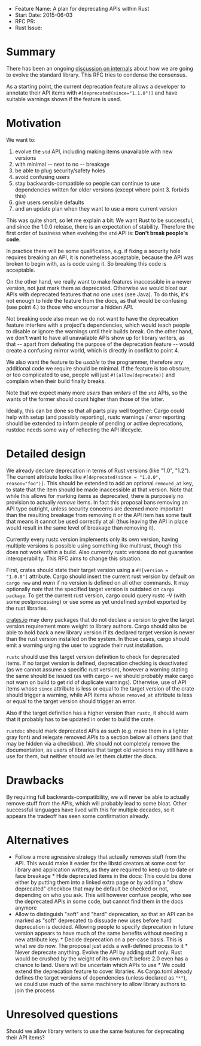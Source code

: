 - Feature Name: A plan for deprecating APIs within Rust
- Start Date: 2015-06-03
- RFC PR: 
- Rust Issue: 

# Summary

There has been an ongoing [discussion on 
internals](https://internals.rust-lang.org/t/thoughts-on-aggressive-deprecation-in-libstd/2176/55) 
about how we are going to evolve the standard library. This RFC tries 
to condense the consensus.

As a starting point, the current deprecation feature allows a developer
to annotate their API items with `#[deprecated(since="1.1.0")]` and
have suitable warnings shown if the feature is used.

# Motivation

We want to:

1. evolve the `std` API, including making items unavailable with new 
versions
2. with minimal -- next to no -- breakage
3. be able to plug security/safety holes 
4. avoid confusing users
5. stay backwards-compatible so people can continue to use dependencies 
written for older versions (except where point 3. forbids this)
6. give users sensible defaults
7. and an update plan when they want to use a more current version

This was quite short, so let me explain a bit: We want Rust to be
successful, and since the 1.0.0 release, there is an expectation of
stability. Therefore the first order of business when evolving the
`std` API is: **Don't break people's code**. 

In practice there will be some qualification, e.g. if fixing a security 
hole requires breaking an API, it is nonetheless acceptable, because 
the API was broken to begin with, as is code using it. So breaking this
code is acceptable.  

On the other hand, we really want to make features inaccessible in a
newer version, not just mark them as deprecated. Otherwise we would
bloat our APIs with deprecated features that no one uses (see Java). To
do this, it's not enough to hide the feature from the docs, as that
would be confusing (see point 4.) to those who encounter a hidden API.

Not breaking code also mean we do not want to have the deprecation 
feature interfere with a project's dependencies, which would teach 
people to disable or ignore the warnings until their builds break. On
the other hand, we don't want to have all unavailable APIs show up
for library writers, as that -- apart from defeating the purpose of the
deprecation feature -- would create a confusing mirror world, 
which is directly in conflict to point 4.

We also want the feature to be *usable* to the programmer, therefore
any additional code we require should be minimal. If the feature is too
obscure, or too complicated to use, people will just 
`#![allow(deprecate)]` and complain when their build finally breaks.

Note that we expect many more *users* than *writers* of the `std` APIs,
so the wants of the former should count higher than those of the latter.

Ideally, this can be done so that all parts play well together: Cargo 
could help with setup (and possibly reporting), rustc warnings / error 
reporting should be extended to inform people of pending or active 
deprecations, rustdoc needs some way of reflecting the API lifecycle.

# Detailed design

We already declare deprecation in terms of Rust versions (like "1.0", 
"1.2"). The current attribute looks like `#[deprecated(since = "1.0.0", 
reason="foo")]`. This should be extended to add an optional 
`removed_at` key, to state that the item should be made inaccessible at 
that version. Note that while this allows for marking items as 
deprecated, there is purposely no provision to actually *remove* items. 
In fact this proposal bans removing an API type outright, unless 
security concerns are deemed more important than the resulting breakage 
from removing it or the API item has some fault that means it cannot be 
used correctly at all (thus leaving the API in place would result in 
the same level of breakage than removing it).

Currently every rustc version implements only its own version, having 
multiple versions is possible using something like multirust, though 
this does not work within a build. Also currently rustc versions do not 
guarantee interoperability. This RFC aims to change this situation.

First, crates should state their target version using a `#![version = 
"1.0.0"]` attribute. Cargo should insert the current rust version by 
default on `cargo new` and *warn* if no version is defined on all other 
commands. It may optionally *note* that the specified target version is 
outdated on `cargo package`. To get the current rust version, cargo
could query rustc -V (with some postprocessing) or use some as yet
undefined symbol exported by the rust libraries.

[crates.io](https://crates.io) may deny 
packages that do not declare a version to give the target version 
requirement more weight to library authors. Cargo should also be able 
to hold back a new library version if its declared target version is 
newer than the rust version installed on the system. In those cases, 
cargo should emit a warning urging the user to upgrade their rust 
installation.

`rustc` should use this target version definition to check for 
deprecated items. If no target version is defined, deprecation checking 
is deactivated (as we cannot assume a specific rust version), however a 
warning stating the same should be issued (as with cargo – we should 
probably make cargo not warn on build to get rid of duplicate 
warnings). Otherwise, use of API items whose `since` attribute is less 
or equal to the target version of the crate should trigger a warning, 
while API items whose `removed_at` attribute is less or equal to the 
target version should trigger an error. 

Also if the target definition has a higher version than `rustc`, it
should warn that it probably has to be updated in order to build the
crate.

`rustdoc` should mark deprecated APIs as such (e.g. make them in a 
lighter gray font) and relegate removed APIs to a section below all 
others (and that may be hidden via a checkbox). We should not 
completely remove the documentation, as users of libraries that target 
old versions may still have a use for them, but neither should we let 
them clutter the docs. 

# Drawbacks

By requiring full backwards-compatibility, we will never be able to 
actually remove stuff from the APIs, which will probably lead to some 
bloat. Other successful languages have lived with this for multiple 
decades, so it appears the tradeoff has seen some confirmation already. 

# Alternatives

* Follow a more agressive strategy that actually removes stuff from the 
API. This would make it easier for the libstd creators at some cost for 
library and application writers, as they are required to keep up to 
date or face breakage * Hide deprecated items in the docs: This could 
be done either by putting them into a linked extra page or by adding a 
"show deprecated" checkbox that may be default be checked or not, 
depending on who you ask. This will however confuse people, who see the 
deprecated APIs in some code, but cannot find them in the docs anymore 
* Allow to distinguish "soft" and "hard" deprecation, so that an API 
can be marked as "soft" deprecated to dissuade new uses before hard 
deprecation is decided. Allowing people to specify deprecation in 
future version appears to have much of the same benefits without 
needing a new attribute key. * Decide deprecation on a per-case basis. 
This is what we do now. The proposal just adds a well-defined process 
to it * Never deprecate anything. Evolve the API by adding stuff only. 
Rust would be crushed by the weight of its own cruft before 2.0 even 
has a chance to land. Users will be uncertain which APIs to use * We 
could extend the deprecation feature to cover libraries. As Cargo.toml 
already defines the target versions of dependencies (unless declared as 
`"*"`), we could use much of the same machinery to allow library 
authors to join the process

# Unresolved questions

Should we allow library writers to use the same features for 
deprecating their API items?

